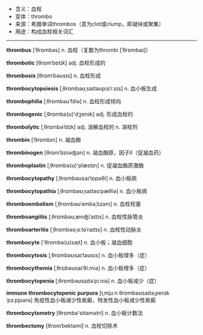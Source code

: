 - <span class="definition">含义：血栓</span>
- <span class="definition">变体：thrombo</span>
- <span class="definition">来源：希腊单词thrombos（意为clot或clump，即凝块或聚集）</span>
- <span class="definition">用途：构成血栓相关词汇</span>


---


<span class="vocabulary">**thrombus**</span> [ˈθrɒmbəs] n. 血栓（复数为thrombi [ˈθrɒmbaɪ]）

<span class="vocabulary">**thrombotic**</span> [θrɒmˈbɒtɪk] adj. 血栓形成的

<span class="vocabulary">**thrombosis**</span> [θrɒmˈbəʊsɪs] n. 血栓形成

<span class="vocabulary">**thrombocytopoiesis**</span> [ˌθrɒmbəʊˌsaɪtəʊpɔɪˈiːsɪs] n. 血小板生成

<span class="vocabulary">**thrombophilia**</span> [ˌθrɒmbəʊˈfɪliə] n. 血栓形成倾向

<span class="vocabulary">**thrombogenic**</span> [ˌθrɒmbə(ʊ)'dʒenɪk] adj. 形成血栓的

<span class="vocabulary">**thrombolytic**</span> [ˌθrɒmbəˈlɪtɪk] adj. 溶解血栓的 n. 溶栓剂

<span class="vocabulary">**thrombin**</span> [ˈθrɒmbɪn] n. 凝血酶

<span class="vocabulary">**thrombinogen**</span> [θrɒmˈbɪnəʤən] n. 凝血酶原，因子Ⅱ（促凝血药）

<span class="vocabulary">**thromboplastin**</span> [ˌθrɒmbə(ʊ)'plæstɪn] n. 促凝血酶原激酶

<span class="vocabulary">**thrombocytopathy**</span> [ˌθrɒmbəʊsaɪˈtɒpəθi] n. 血小板病

<span class="vocabulary">**thrombocytopathia**</span> [ˌθrɒmbəʊˌsaɪtəʊˈpæθiə] n. 血小板病

<span class="vocabulary">**thromboembolism**</span> [ˌθrɒmbəʊˈembəˌlɪzəm] n. 血栓栓塞

<span class="vocabulary">**thromboangiitis**</span> [ˌθrɒmbəʊˌænʤiˈaɪtɪs] n. 血栓性脉管炎

<span class="vocabulary">**thromboarteritis**</span> [ˌθrɒmbəʊˌɑːtəˈraɪtɪs] n. 血栓性动脉炎

<span class="vocabulary">**thrombocyte**</span> ['θrɒmbə(ʊ)saɪt] n. 血小板；凝血细胞

<span class="vocabulary">**thrombocytosis**</span> [ˌθrɒmbəʊsaɪˈtəʊsɪs] n. 血小板增多（症） 

<span class="vocabulary">**thrombocythemia**</span> [ˌθrɒbəʊsaɪˈθiːmiə] n. 血小板增多（症）

<span class="vocabulary">**thrombocytopenia**</span> [ˌθrɒmbəʊsaɪtəˈpiːniə] n. 血小板减少（症）

<span class="vocabulary">**immune thrombocytopenic purpura**</span> [ɪˌmjuːn θrɒmbəʊsaɪtəˌpenɪk ˈpɜːpjʊərə] 免疫性血小板减少性紫癜，特发性血小板减少性紫癜

<span class="vocabulary">**thrombocytometry**</span> [θrɒmbə'sɪtəmәtri] n. 血小板计数法

<span class="vocabulary">**thrombectomy**</span> [θrɒmˈbektəmi] n. 血栓切除术
